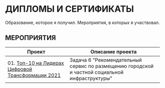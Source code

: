 # ДИПЛОМЫ И СЕРТИФИКАТЫ
Образование, которое я получил. Мероприятия, в которых я участвовал.

## МЕРОПРИЯТИЯ
| **Проект** | **Описание проекта** | 
| -------------------- | --------------------- |
| 01. [Топ-10 на Лидерах Цифровой Трансформации 2021](https://github.com/urzumo/certificates_and_diplomas/blob/urzumo/competitions/ЛЦТ-2021.pdf) | Задача 6 "Рекомендательный сервис по размещению городской и частной социальной инфраструктуры" |
